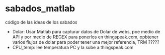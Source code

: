# sabados_matlab
código de las ideas de los sabados

- Dolar: Usar Matlab para capturar datos de Dolar de webs, poe medio de API y por medio de REGEX para ponerlos en thingspeak.com, opbtener varios flujos de dolar para poder tener una mejor referencia, TRM ?????
- CPU_temp: lee temperatura PC y la sube a thingspeak.com
